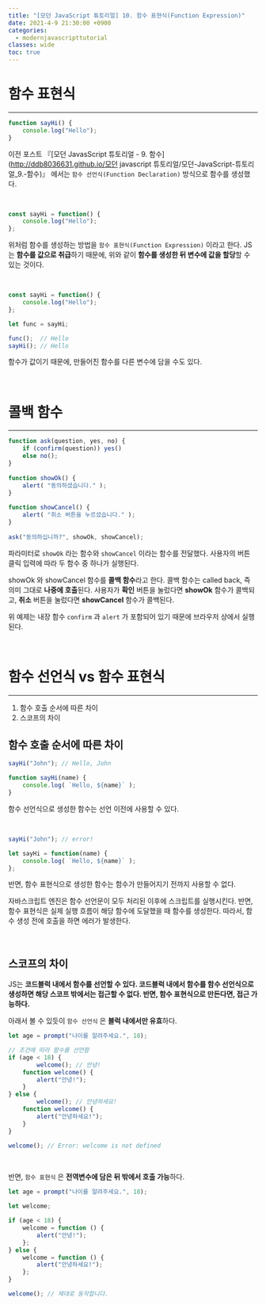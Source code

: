 ```yaml
---
title: "[모던 JavaScript 튜토리얼] 10. 함수 표현식(Function Expression)"
date: 2021-4-9 21:30:00 +0900
categories:
  - modernjavascripttutorial
classes: wide
toc: true
---
```


# 함수 표현식

---

```jsx
function sayHi() {
    console.log("Hello");
}
```

이전 포스트 『[모던 JavasScript 튜토리얼 - 9. 함수](http://ddb8036631.github.io/모던 javascript 튜토리얼/모던-JavaScript-튜토리얼_9.-함수)』 에서는 `함수 선언식(Function Declaration)` 방식으로 함수를 생성했다.

<br>

```jsx
const sayHi = function() {
    console.log("Hello");
};
```

위처럼 함수를 생성하는 방법을 `함수 표현식(Function Expression)` 이라고 한다. JS는 **함수를 값으로 취급**하기 때문에, 위와 같이 **함수를 생성한 뒤 변수에 값을 할당**할 수 있는 것이다.

<br>

```jsx
const sayHi = function() {
    console.log("Hello");
};

let func = sayHi;

func();  // Hello
sayHi(); // Hello
```

함수가 값이기 때문에, 만들어진 함수를 다른 변수에 담을 수도 있다.

<br>

# 콜백 함수

---

```jsx
function ask(question, yes, no) {
    if (confirm(question)) yes()
    else no();
}
  
function showOk() {
    alert( "동의하셨습니다." );
}
  
function showCancel() {
    alert( "취소 버튼을 누르셨습니다." );
}
  
ask("동의하십니까?", showOk, showCancel);
```

파라미터로 `showOk` 라는 함수와 `showCancel` 이라는 함수를 전달했다. 사용자의 버튼 클릭 입력에 따라 두 함수 중 하나가 실행된다.

showOk 와 showCancel 함수를 **콜백 함수**라고 한다. 콜백 함수는 called back, 즉 의미 그대로 **나중에 호출**된다. 사용자가 **확인** 버튼을 눌렀다면 **showOk** 함수가 콜백되고, **취소** 버튼을 눌렀다면 **showCancel** 함수가 콜백된다.

위 예제는 내장 함수 `confirm` 과 `alert` 가 포함되어 있기 때문에 브라우저 상에서 실행된다. 

<br>

# 함수 선언식 vs 함수 표현식

---

1. 함수 호출 순서에 따른 차이
2. 스코프의 차이

## 함수 호출 순서에 따른 차이

```jsx
sayHi("John"); // Hello, John

function sayHi(name) {
    console.log( `Hello, ${name}` );
}
```

함수 선언식으로 생성한 함수는 선언 이전에 사용할 수 있다.

<br>

```jsx
sayHi("John"); // error!

let sayHi = function(name) {
    console.log( `Hello, ${name}` );
};
```

반면, 함수 표현식으로 생성한 함수는 함수가 만들어지기 전까지 사용할 수 없다.

자바스크립트 엔진은 함수 선언문이 모두 처리된 이후에 스크립트를 실행시킨다. 반면, 함수 표현식은 실제 실행 흐름이 해당 함수에 도달했을 때 함수를 생성한다. 따라서, 함수 생성 전에 호출을 하면 에러가 발생한다.

<br>

## 스코프의 차이

JS는 **코드블럭 내에서 함수를 선언할 수 있다. 코드블럭 내에서 함수를 함수 선언식으로 생성하면 해당 스코프 밖에서는 접근할 수 없다. 반면, 함수 표현식으로 만든다면, 접근 가능하다.**

아래서 볼 수 있듯이 `함수 선언식` 은 **블럭 내에서만 유효**하다.

```jsx
let age = prompt("나이를 알려주세요.", 18);

// 조건에 따라 함수를 선언함
if (age < 18) {
		welcome(); // 안녕!
    function welcome() {
        alert("안녕!");
    }
} else {
		welcome(); // 안녕하세요!
    function welcome() {
        alert("안녕하세요!");
    }
}

welcome(); // Error: welcome is not defined
```

<br>

반면, `함수 표현식` 은 **전역변수에 담은 뒤 밖에서 호출 가능**하다.

```jsx
let age = prompt("나이를 알려주세요.", 18);

let welcome;

if (age < 18) {
    welcome = function () {
        alert("안녕!");
    };
} else {
    welcome = function () {
        alert("안녕하세요!");
    };
}

welcome(); // 제대로 동작합니다.
```